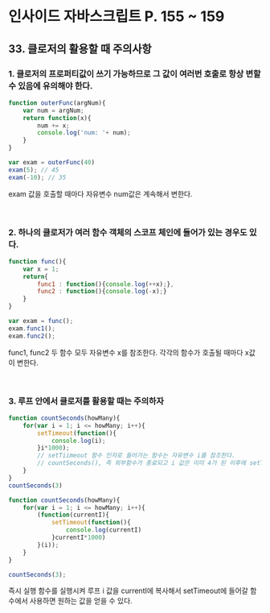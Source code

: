 # 인사이드 자바스크립트 P. 155 ~ 159

## 33. 클로저의 활용할 때 주의사항 

### 1. 클로저의 프로퍼티값이 쓰기 가능하므로 그 값이 여러번 호출로 항상 변할 수 있음에 유의해야 한다.

```js
function outerFunc(argNum){
    var num = argNum;
    return function(x){
        num += x;
        console.log('num: '+ num);
    }
}

var exam = outerFunc(40)
exam(5); // 45
exam(-10); // 35
```
exam 값을 호출할 때마다 자유변수 num값은 계속해서 변한다.


<br />


### 2. 하나의 클로저가 여러 함수 객체의 스코프 체인에 들어가 있는 경우도 있다.

```js
function func(){
    var x = 1;
    return{
        func1 : function(){console.log(++x);},
        func2 : function(){console.log(-x);}
    }
}

var exam = func();
exam.func1();
exam.func2();

```
func1, func2 두 함수 모두 자유변수 x를 참조한다. 각각의 함수가 호출될 때마다 x값이 변한다.


<br />


### 3. 루프 안에서 클로저를 활용할 때는 주의하자
```js
function countSeconds(howMany){
    for(var i = 1; i <= howMany; i++){
        setTimeout(function(){
            console.log(i);
        }i*1000); 
        // setTiimeout 함수 인자로 들어가는 함수는 자유변수 i를 참조한다.
        // countSeconds(), 즉 외부함수가 종료되고 i 값은 이미 4가 된 이후에 setTimeout이 실행되어 4가 출력된다.
    }
}
countSeconds(3)
```

```js
function countSeconds(howMany){
    for(var i = 1; i <= howMany; i++){
        (function(currentI){
            setTimeout(function(){
                console.log(currentI)
            }currentI*1000)
        }(i));
    }
}

countSeconds(3);
```
즉시 실행 함수를 실행시켜 루프 i 값을 currentI에 복사해서 setTimeout에 들어갈 함수에서 사용하면 원하는 값을 얻을 수 있다.
